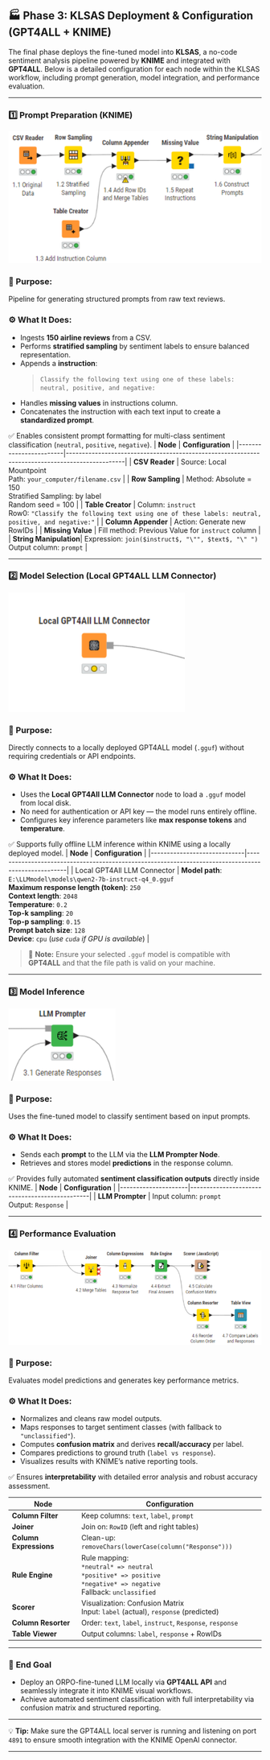 ## 🏭 Phase 3: KLSAS Deployment & Configuration (GPT4ALL + KNIME)

The final phase deploys the fine-tuned model into **KLSAS**, a no-code sentiment analysis pipeline powered by **KNIME** and integrated with **GPT4ALL**. Below is a detailed configuration for each node within the KLSAS workflow, including prompt generation, model integration, and performance evaluation.

---

### **1️⃣ Prompt Preparation (KNIME)**
![Prompt Preparation](../img/Prompt%20Preparation.png)
### 🎯 Purpose:
Pipeline for generating structured prompts from raw text reviews.

### ⚙️ What It Does:
- Ingests **150 airline reviews** from a CSV.
- Performs **stratified sampling** by sentiment labels to ensure balanced representation.
- Appends a **instruction**:
  > `Classify the following text using one of these labels: neutral, positive, and negative:`
- Handles **missing values** in instructions column.
- Concatenates the instruction with each text input to create a **standardized prompt**.

✅ Enables consistent prompt formatting for multi-class sentiment classification (`neutral`, `positive`, `negative`).
| **Node**               | **Configuration**                                                                              |
|------------------------|------------------------------------------------------------------------------------------------|
| **CSV Reader**         | Source: Local Mountpoint<br>Path: `your_computer/filename.csv`                                |
| **Row Sampling**       | Method: Absolute = 150<br>Stratified Sampling: by label<br>Random seed = 100                  |
| **Table Creator**      | Column: `instruct`<br>Row0: `"Classify the following text using one of these labels: neutral, positive, and negative:"` |
| **Column Appender**    | Action: Generate new RowIDs                                                                   |
| **Missing Value**      | Fill method: Previous Value for `instruct` column                                              |
| **String Manipulation**| Expression: `join($instruct$, "\"", $text$, "\" ")` <br> Output column: `prompt`              |

---

### **2️⃣ Model Selection (Local GPT4ALL LLM Connector)**

![Local GPT4ALL LLM Connector.png](../img/Local%20GPT4ALL%20LLM%20Connector.png)

### 🎯 Purpose:
Directly connects to a locally deployed GPT4ALL model (`.gguf`) without requiring credentials or API endpoints.

### ⚙️ What It Does:
- Uses the **Local GPT4All LLM Connector** node to load a `.gguf` model from local disk.
- No need for authentication or API key — the model runs entirely offline.
- Configures key inference parameters like **max response tokens** and **temperature**.

✅ Supports fully offline LLM inference within KNIME using a locally deployed model.
| **Node**                     | **Configuration**                                                                                  |
|-----------------------------|----------------------------------------------------------------------------------------------------|
| Local GPT4All LLM Connector | **Model path**: `E:\LLMmodel\models\qwen2-7b-instruct-q4_0.gguf`<br>**Maximum response length (token)**: `250`<br>**Context length**: `2048`<br>**Temperature**: `0.2`<br>**Top-k sampling**: `20`<br>**Top-p sampling**: `0.15`<br>**Prompt batch size**: `128`<br>**Device**: `cpu` (*use `cuda` if GPU is available*) |
> 📌 **Note:** Ensure your selected `.gguf` model is compatible with **GPT4ALL** and that the file path is valid on your machine.
---
### **3️⃣ Model Inference**
![Model Inference](../img/Model%20Inference.png)
### 🎯 Purpose:
Uses the fine-tuned model to classify sentiment based on input prompts.

### ⚙️ What It Does:
- Sends each **prompt** to the LLM via the **LLM Prompter Node**.
- Retrieves and stores model **predictions** in the response column.

✅ Provides fully automated **sentiment classification outputs** directly inside KNIME.
| **Node**            | **Configuration**                             |
|---------------------|-----------------------------------------------|
| **LLM Prompter**    | Input column: `prompt`<br> Output: `Response` |

---

### **4️⃣ Performance Evaluation**
![Model Performance Evaluation.png](../img/Model%20Performance%20Evaluation.png)
### 🎯 Purpose:
Evaluates model predictions and generates key performance metrics.

### ⚙️ What It Does:
- Normalizes and cleans raw model outputs.
- Maps responses to target sentiment classes (with fallback to `"unclassified"`).
- Computes **confusion matrix** and derives **recall/accuracy** per label.
- Compares predictions to ground truth (`label vs response`).
- Visualizes results with KNIME’s native reporting tools.

✅ Ensures **interpretability** with detailed error analysis and robust accuracy assessment.

| **Node**              | **Configuration**                                                                 |
|-----------------------|-----------------------------------------------------------------------------------|
| **Column Filter**     | Keep columns: `text`, `label`, `prompt`                                           |
| **Joiner**            | Join on: `RowID` (left and right tables)                                          |
| **Column Expressions**| Clean-up: `removeChars(lowerCase(column("Response")))`                            |
| **Rule Engine**       | Rule mapping:<br>`*neutral* => neutral`<br>`*positive* => positive`<br>`*negative* => negative`<br>Fallback: `unclassified` |
| **Scorer**            | Visualization: Confusion Matrix<br> Input: `label` (actual), `response` (predicted) |
| **Column Resorter**   | Order: `text`, `label`, `instruct`, `Response`, `response`                        |
| **Table Viewer**      | Output columns: `label`, `response` + RowIDs                                      |

---

### 🎯 **End Goal**

- Deploy an ORPO-fine-tuned LLM locally via **GPT4ALL API** and seamlessly integrate it into KNIME visual workflows.
- Achieve automated sentiment classification with full interpretability via confusion matrix and structured reporting.

---

💡 **Tip:** Make sure the GPT4ALL local server is running and listening on port `4891` to ensure smooth integration with the KNIME OpenAI connector.

---


